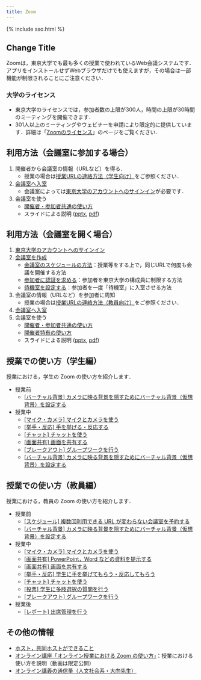 ```yaml
---
title: Zoom
---
```


{% include sso.html %}

## Change Title

Zoomは，東京大学でも最も多くの授業で使われているWeb会議システムです．アプリをインストールせずWebブラウザだけでも使えますが，その場合は一部機能が制限されることにご注意ください．

### 大学のライセンス

- 東京大学のライセンスでは，参加者数の上限が300人，時間の上限が30時間のミーティングを開催できます．
- 301人以上のミーティングやウェビナーを申請により限定的に提供しています．詳細は「[Zoomのライセンス](license)」のページをご覧ください．


## 利用方法（会議室に参加する場合）

1. 開催者から会議室の情報（URLなど）を得る．
    - 授業の場合は[授業URLの連絡方法（学生向け）](/oc/url)をご参照ください．
1. [会議室へ入室](join)
    - 会議室によっては[東京大学のアカウントへのサインイン](zoom_signin)が必要です．
1. 会議室を使う
    - [開催者・参加者共通の使い方](how_to_use)
    - スライドによる説明 ([pptx](files/Zoom-how.pptx), [pdf](files/Zoom-how.pdf))

## 利用方法（会議室を開く場合）

1. [東京大学のアカウントへのサインイン](zoom_signin)
1. [会議室を作成](create_room)
    - [会議室のスケジュールの方法](how/faculty_members/schedule)：授業等をする上で，同じURLで何度も会議を開催する方法
    - [参加者に認証を求める](auth)：参加者を東京大学の構成員に制限する方法
    - [待機室を設定する](waiting_room)：参加者を一度「待機室」に入室させる方法
1. 会議室の情報（URLなど）を参加者に周知
    - 授業の場合は[授業URLの連絡方法（教員向け）](/faculty_members/url)をご参照ください．
1. [会議室へ入室](join)
1. 会議室を使う
    - [開催者・参加者共通の使い方](how_to_use)
    - [開催者特有の使い方](how_to_use_host)
    - スライドによる説明 ([pptx](files/Zoom-how.pptx), [pdf](files/Zoom-how.pdf))

## 授業での使い方（学生編）
授業における，学生の Zoom の使い方を紹介します．  

- 授業前
    - [[バーチャル背景] カメラに映る背景を隠すためにバーチャル背景（仮想背景）を設定する](how/common/virtual_background)
- 授業中
    - [[マイク・カメラ] マイクとカメラを使う](how/common/use_mic_and_camera)
    - [[挙手・反応] 手を挙げる・反応する](how/students/hand_reaction)
    - [[チャット] チャットを使う](how/common/chat)
    - [[画面共有] 画面を共有する](how/common/sharing_screen)
    - [[ブレークアウト] グループワークを行う](how/students/breakout)
    - [[バーチャル背景] カメラに映る背景を隠すためにバーチャル背景（仮想背景）を設定する](how/common/virtual_background)


## 授業での使い方（教員編）

授業における，教員の Zoom の使い方を紹介します．

- 授業前
    - [[スケジュール] 複数回利用できる URL が変わらない会議室を予約する](how/faculty_members/schedule)
    - [[バーチャル背景] カメラに映る背景を隠すためにバーチャル背景（仮想背景）を設定する](how/common/virtual_background)
- 授業中
    - [[マイク・カメラ] マイクとカメラを使う](how/common/use_mic_and_camera)
    - [[画面共有] PowerPoint，Word などの資料を提示する](how/common/sharing_screen)
    - [[画面共有] 画面を共有する](how/common/sharing_screen)
    - [[挙手・反応] 学生に手を挙げてもらう・反応してもらう](how/faculty_members/hand_reaction)
    - [[チャット] チャットを使う](how/common/chat)
    - [[投票] 学生に多肢選択の質問を行う](how/faculty_members/poll)
    - [[ブレークアウト] グループワークを行う](how/faculty_members/breakout)
- 授業後
    - [[レポート] 出席管理を行う](how/faculty_members/attendance)


## その他の情報

- [ホスト，共同ホストができること](how/common/host_cohost)
- [オンライン講座「オンライン授業における Zoom の使い方」](/events/2021-03-25/)：授業における使い方を説明（動画は限定公開）
- [オンライン講義の通信量（人文社会系・大向先生）](https://scrapbox.io/utdh/%E3%82%AA%E3%83%B3%E3%83%A9%E3%82%A4%E3%83%B3%E8%AC%9B%E7%BE%A9%E3%81%AE%E9%80%9A%E4%BF%A1%E9%87%8F)
